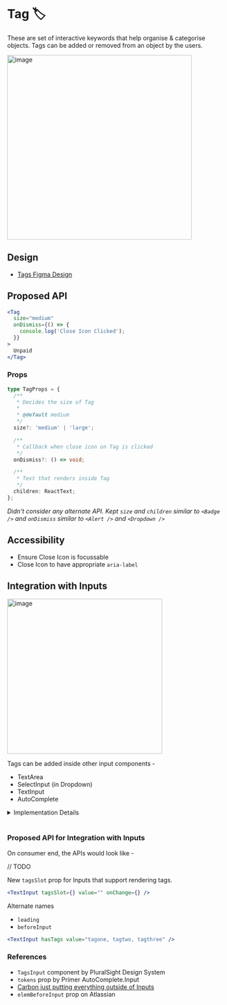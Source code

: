 # Tag 🏷️

These are set of interactive keywords that help organise & categorise objects. Tags can be added or removed from an object by the users.

<img width="426" alt="image" src="https://github.com/razorpay/blade/assets/30949385/75d8068d-d6fc-47e7-aa75-21686ed1c27d">

## Design

- [Tags Figma Design](https://www.figma.com/file/jubmQL9Z8V7881ayUD95ps/Blade---Payment-Light?type=design&node-id=29210-567576&t=HLRjz3OTofBtFdDl-0)

## Proposed API

```jsx
<Tag
  size="medium"
  onDismiss={() => {
    console.log('Close Icon Clicked');
  }}
>
  Unpaid
</Tag>
```

### Props

```ts
type TagProps = {
  /**
   * Decides the size of Tag
   *
   * @default medium
   */
  size?: 'medium' | 'large';

  /**
   * Callback when close icon on Tag is clicked
   */
  onDismiss?: () => void;

  /**
   * Text that renders inside Tag
   */
  children: ReactText;
};
```

_Didn't consider any alternate API. Kept `size` and `children` similar to `<Badge />` and `onDismiss` similar to `<Alert />` and `<Dropdown />`_

## Accessibility

- Ensure Close Icon is focussable
- Close Icon to have appropriate `aria-label`

## Integration with Inputs

<img width="358" alt="image" src="https://github.com/razorpay/blade/assets/30949385/71cd236a-93e7-46f0-9da6-12d519b958d4">

Tags can be added inside other input components -

- TextArea
- SelectInput (in Dropdown)
- TextInput
- AutoComplete

<details>
<summary>Implementation Details</summary>

> **Note**
>
> This section goes into implementation details and does not impact the API of existing components or above proposed Tag component API in any way.

This will require some refactor in BaseInput to add a slot before the actual Input element.

E.g. This is AutoComplete from Primer where the tags go into a slot and input gets pushed forward. We will be implementing something similar in our BaseInput.

<img width="419" alt="image" src="https://github.com/razorpay/blade/assets/30949385/be01cdfb-1171-4970-b381-76e4c44d1854">

</details>
<br/>

### Proposed API for Integration with Inputs

On consumer end, the APIs would look like -

// TODO

New `tagsSlot` prop for Inputs that support rendering tags.

```jsx
<TextInput tagsSlot={} value="" onChange={} />
```

Alternate names

- `leading`
- `beforeInput`

```jsx
<TextInput hasTags value="tagone, tagtwo, tagthree" />
```

### References

- `TagsInput` component by PluralSight Design System
- `tokens` prop by Primer AutoComplete.Input
- [Carbon just putting everything outside of Inputs](https://carbondesignsystem.com/components/tag/usage)
- `elemBeforeInput` prop on Atlassian
